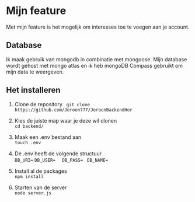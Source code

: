 # Mijn feature
Met mijn feature is het mogelijk om interesses toe te voegen aan je account.

## Database
Ik maak gebruik van mongodb in combinatie met mongoose. Mijn database wordt gehost met mongo atlas en ik heb mongoDB Compass gebruikt om mijn data te weergeven.

## Het installeren
1. Clone de repository
`` 
git clone https://github.com/Jeroen777/JeroenBackendHer
``  
  
2. Kies de juiste map waar je deze wil clonen  
``
cd backend/
``
  
3. Maak een .env bestand aan  
``
touch .env
``

4. De .env heeft de volgende structuur   
``
DB_URI=
``
``
DB_USER=  
``
``
DB_PASS= 
``
``
DB_NAME=   
``
  
5. Install al de packages  
``npm install``  
  
6. Starten van de server  
``node server.js``
